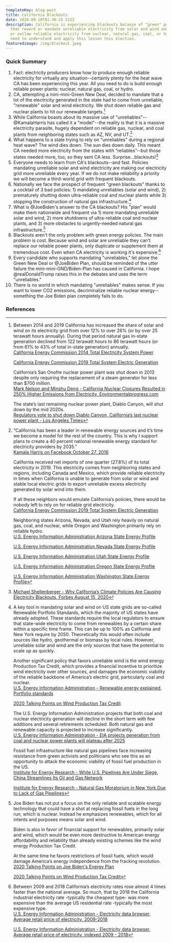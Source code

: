 ```yaml
---
templateKey: blog-post
title: California Blackouts
date: 2020-09-10T01:30:25.521Z
description: California is experiencing blackouts because of "green" policies
  that reward or mandate unreliable electricity from solar and wind and punish
  or outlaw reliable electricity from nuclear, natural gas, coal, or hydro. We
  need to understand and apply this lesson this election.
featuredimage: /img/blackout.jpeg
---
```

### Quick Summary

1. Fact: electricity producers know how to produce enough reliable electricity for virtually any situation--certainly plenty for the heat wave CA has been experiencing this year. All you need to do is build enough reliable power plants: nuclear, natural gas, coal, or hydro.
2. CA, attempting a mini-mini-Green New Deal, decided to mandate that a lot of the electricity generated in the state had to come from unreliable, "renewable" solar and wind electricity. We shut down reliable gas and nuclear plants to hit our renewable targets.[^1]
3. While California boasts about its massive use of "unreliables"--@KamalaHarris has called it a "model"--the reality is that it is a massive electricity parasite, hugely dependent on reliable gas, nuclear, and coal plants from neighboring states such as AZ, NV, and UT.[^2]
4. What happens to a state trying to rely on "unreliables" during a regional heat wave? The wind dies down. The sun dies down daily. This meant CA needed more electricity from the states with “reliables”--but those states needed more, too, so they sent CA less. Surprise...blackouts![^3]
5. Everyone needs to learn from CA's blackouts--and fast. Policies mandating unreliable solar and wind electricity are making our electricity grid more unreliable every year. If we do not make reliability a priority we will become a third-world grid with frequent blackouts.
6. Nationally we face the prospect of frequent "green blackouts" thanks to a cocktail of 3 bad policies: 1) mandating unreliables (solar and wind), 2) prematurely shutting down ultra-reliable coal and nuclear plants while 3) stopping the construction of natural gas infrastructure.[^4]
7. What is @JoeBiden's answer to the CA blackouts? His "plan" would make them nationwide and frequent via 1) more mandating unreliable solar and wind, 2) more shutdowns of ultra-reliable coal and nuclear plants, and 3) more obstacles to urgently-needed natural gas infrastructure.[^5]
8. Blackouts aren't the only problem with green energy policies. The main problem is cost. Because wind and solar are unreliable they can’t replace our reliable power plants, only duplicate or supplement them at tremendous cost. Even when CA electricity is working it's expensive.[^6]
9. Every candidate who supports mandating "unreliables," let alone the Green New Deal or @JoeBiden Plan, should be reminded of the utter failure the mini-mini-GND/Biden-Plan has caused in California. I hope @realDonaldTrump raises this in the debates and uses the term "unreliables."
10. There is no world in which mandating "unreliables" makes sense. If you want to lower CO2 emissions, decriminalize reliable nuclear energy--something the Joe Biden plan completely fails to do.

### References

[^1]: 
    Between 2014 and 2019 California has increased the share of solar and wind on its electricity grid from over 12% to over 26% (or by over 25 terawatt hours annually). During that period natural gas in-state generation declined from 122 terawatt hours to 86 terawatt hours (or from 61% to 43% of total in-state generation) annually.\
    [California Energy Commission 2014 Total Electricity System Power](https://www.energy.ca.gov/data-reports/energy-almanac/california-electricity-data/2019-total-system-electric-generation/2014)

    [California Energy Commission 2019 Total System Electric Generation](https://www.energy.ca.gov/data-reports/energy-almanac/california-electricity-data/2019-total-system-electric-generation)

    California’s San Onofre nuclear power plant was shut down in 2013 despite only requiring the replacement of a steam generator for less than $700 million.\
    [Mark Nelson and Minshu Deng - California Nuclear Closures Resulted in 250% Higher Emissions from Electricity, Environmentalprogress.com](https://environmentalprogress.org/big-news/2017/1/16/new-california-nuclear-closures-resulted-in-250-increase-in-california-emissions)

    The state’s last remaining nuclear power plant, Diablo Canyon, will shut down by the mid 2020s.\
    [Regulators vote to shut down Diablo Canyon, California’s last nuclear power plant - Los Angeles Times](https://www.latimes.com/business/la-fi-diablo-canyon-nuclear-20180111-story.html)

[^2]: 
    “California has been a leader in renewable energy sources and it’s time we become a model for the rest of the country. This is why I support plans to create a 40 percent national renewable energy standard for electricity providers by 2035.”\
    [Kamala Harris on Facebook October 27, 2016](https://www.facebook.com/KamalaHarris/posts/california-has-been-a-leader-in-renewable-energy-sources-and-its-time-we-become-/10155030378257923/)

    California received net imports of one quarter (27.8%) of its total electricity in 2019. This electricity comes from neighboring states and regions, including Canada and Mexico, which provide reliable electricity in times when California is unable to generate from solar or wind and stable local electric grids to export unreliable excess electricity generated by solar wind into them.

    If all these neighbors would emulate California’s policies, there would be nobody left to rely on for reliable grid electricity.\
    [California Energy Commission 2019 Total System Electric Generation](https://www.energy.ca.gov/data-reports/energy-almanac/california-electricity-data/2019-total-system-electric-generation)

    Neighboring states Arizona, Nevada, and Utah rely heavily on natural gas, coal, and nuclear, while Oregon and Washington primarily rely on reliable hydro.\
    [U.S. Energy Information Administration Arizona State Energy Profile](https://www.eia.gov/state/?sid=AZ#tabs-4)

    [U.S. Energy Information Administration Nevada State Energy Profile](https://www.eia.gov/state/?sid=NV#tabs-4)

    [U.S. Energy Information Administration Utah State Energy Profile](https://www.eia.gov/state/?sid=UT#tabs-4)

    [U.S. Energy Information Administration Oregon State Energy Profile](https://www.eia.gov/state/?sid=OR#tabs-4)

    [U.S. Energy Information Administration Washington State Energy Profile](https://www.eia.gov/state/?sid=WA#tabs-4)

[^3]: [Michael Shellenberger - Why California’s Climate Policies Are Causing Electricity Blackouts, Forbes August 15, 2020](https://www.forbes.com/sites/michaelshellenberger/2020/08/15/why-californias-climate-policies-are-causing-electricity-black-outs/)

[^4]: 

    A key tool in mandating solar and wind on US state grids are so-called Renewable Portfolio Standards, which the majority of US states have already adopted. These standards require the local regulators to ensure that state-wide electricity to come from renewables by a certain share within a specific time frame. This can be up to 100% as California and New York require by 2050. Theoretically this would often include sources like hydro, geothermal or biomass by local rules. However, unreliable solar and wind are the only sources that have the potential to scale up as quickly.

    Another significant policy that favors unreliable wind is the wind energy Production Tax Credit, which provides a financial incentive to prioritize wind electricity over other sources, and damages the economic viability of the reliable backbone of America’s electric grid, particularly coal and nuclear.\
    [U.S. Energy Information Administration - Renewable energy explained, Portfolio standards](https://www.eia.gov/energyexplained/renewable-sources/portfolio-standards.php)

    [2020 Talking Points on Wind Production Tax Credit](https://energytalkingpoints.com/wind-production-tax-credit/)

    The U.S. Energy Information Administration projects that both coal and nuclear electricity generation will decline in the short term with few additions and several retirements scheduled. Both natural gas and renewable capacity is projected to increase significantly.\
    [U.S. Energy Information Administration - EIA projects generation from coal and nuclear power plants will plateau after 2025](https://www.eia.gov/todayinenergy/detail.php?id=42755)

    Fossil fuel infrastructure like natural gas pipelines face increasing resistance from green activists and politicians who see this as an opportunity to attack the economic viability of fossil fuel production in the US.\
    [Institute for Energy Research - While U.S. Pipelines Are Under Siege, China Streamlines Its Oil and Gas Network](https://www.instituteforenergyresearch.org/fossil-fuels/gas-and-oil/while-u-s-pipelines-are-under-siege-china-streamlines-its-oil-and-gas-network/)

    [Institute for Energy Research - Natural Gas Moratorium in New York Due to Lack of Gas Pipelines](https://www.instituteforenergyresearch.org/fossil-fuels/natural-gas-moratorium-in-new-york-due-to-lack-of-gas-pipelines/)

[^5]: 
    Joe Biden has not put a focus on the only reliable and scalable energy technology that could have a shot at replacing fossil fuels in the long run, which is nuclear. Instead he emphasizes renewables, which for all intents and purposes means solar and wind.

    Biden is also in favor of financial support for renewables, primarily solar and wind, which would be even more destructive to American energy affordability and reliability than already existing schemes like the wind energy Production Tax Credit.

    At the same time he favors restrictions of fossil fuels, which would damage America’s energy independence from the fracking revolution.\
    [2020 Talking Points on Joe Biden's Energy Plan](https://energytalkingpoints.com/bidens-energy-plan/)

    [2020 Talking Points on Wind Production Tax Credit](https://energytalkingpoints.com/wind-production-tax-credit/)

[^6]: 

    Between 2009 and 2018 California’s electricity rates rose almost 4 times faster than the national average. So much, that by 2018 the California industrial electricity rate -typically the cheapest type- was more expensive than the average US residential rate -typically the most expensive type.\
    [U.S. Energy Information Administration - Electricity data browser, Average retail price of electricity, 2009-2018](https://www.eia.gov/electricity/data/browser/#/topic/7?agg=0,1&geo=g00000000004&endsec=e&linechart=ELEC.PRICE.US-RES.A~ELEC.PRICE.CA-RES.A~ELEC.PRICE.CA-COM.A~ELEC.PRICE.CA-IND.A~ELEC.PRICE.US-COM.A~ELEC.PRICE.US-IND.A&columnchart=ELEC.PRICE.US-RES.A&map=ELEC.PRICE.US-RES.A&freq=A&start=2010&end=2019&chartindexed=0&ctype=linechart&ltype=pin&rtype=s&pin=&rse=0&maptype=0)

    [U.S. Energy Information Administration - Electricity data browser, Average retail price of electricity, indexed 2009 - 2018](https://www.eia.gov/electricity/data/browser/#/topic/7?agg=0,1&geo=g00000000004&endsec=u&linechart=ELEC.PRICE.CA-ALL.A~ELEC.PRICE.US-ALL.A&columnchart=&map=&freq=A&start=2010&end=2019&chartindexed=1&ctype=linechart&ltype=pin&rtype=s&pin=&rse=0&maptype=0)